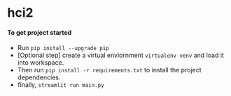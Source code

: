 # hci2


#### To get project started
- Run ``` pip install --upgrade pip ```
- [Optional step] create a virtual enviornment ``` virtualenv venv ``` and load it into workspace.
- Then run ``` pip install -r requirements.txt ``` to install the project dependencies.
- finally, ``` streamlit run main.py ```


